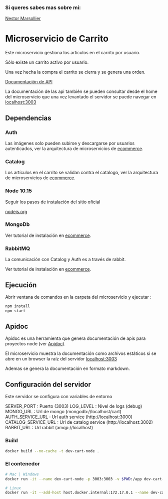 ### Si queres sabes mas sobre mi:
[Nestor Marsollier](https://github.com/nmarsollier/profile)

# Microservicio de Carrito

Este microservicio gestiona los artículos en el carrito por usuario.

Sólo existe un carrito activo por usuario.

Una vez hecha la compra el carrito se cierra y se genera una orden.

[Documentación de API](./README-API.md)

La documentación de las api también se pueden consultar desde el home del microservicio
que una vez levantado el servidor se puede navegar en [localhost:3003](http://localhost:3003/)

## Dependencias

### Auth

Las imágenes solo pueden subirse y descargarse por usuarios autenticados, ver la arquitectura de microservicios de [ecommerce](https://github.com/nmarsollier/ecommerce).

### Catalog

Los artículos en el carrito se validan contra el catalogo, ver la arquitectura de microservicios de [ecommerce](https://github.com/nmarsollier/ecommerce).

### Node 10.15

Seguir los pasos de instalación del sitio oficial

[nodejs.org](https://nodejs.org/en/)

### MongoDb

Ver tutorial de instalación en [ecommerce](https://github.com/nmarsollier/ecommerce).

### RabbitMQ

La comunicación con Catalog y Auth es a través de rabbit.

Ver tutorial de instalación en [ecommerce](https://github.com/nmarsollier/ecommerce).

## Ejecución

Abrir ventana de comandos en la carpeta del microservicio y ejecutar :

```bash
npm install
npm start
```

## Apidoc

Apidoc es una herramienta que genera documentación de apis para proyectos node (ver [Apidoc](http://apidocjs.com/)).

El microservicio muestra la documentación como archivos estáticos si se abre en un browser la raíz del servidor [localhost:3003](http://localhost:3003/)

Ademas se genera la documentación en formato markdown.

## Configuración del servidor

Este servidor se configura con variables de entorno

SERVER_PORT : Puerto (3003)
LOG_LEVEL : Nivel de logs (debug)
MONGO_URL : Url de mongo (mongodb://localhost/cart)
AUTH_SERVICE_URL : Url auth service (http://localhost:3000)
CATALOG_SERVICE_URL : Url de catalog service (http://localhost:3002)
RABBIT_URL : Url rabbit (amqp://localhost)

### Build

```bash
docker build --no-cache -t dev-cart-node .
```

### El contenedor

```bash
# Mac | Windows
docker run -it --name dev-cart-node -p 3003:3003 -v $PWD:/app dev-cart-node

# Linux
docker run -it --add-host host.docker.internal:172.17.0.1 --name dev-cart-node -p 3003:3003 -v $PWD:/app dev-cart-node
```
